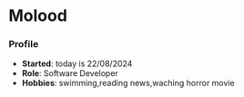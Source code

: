 # Molood
### Profile 
- **Started**: today is 22/08/2024
- **Role**: Software Developer 
- **Hobbies**: swimming,reading news,waching horror movie


